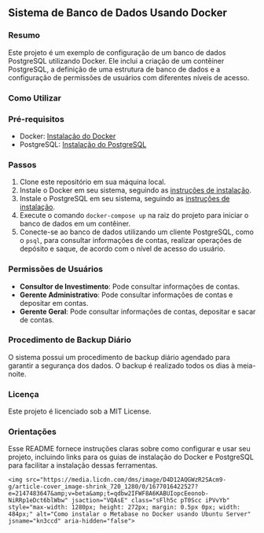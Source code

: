 ## Sistema de Banco de Dados Usando Docker

### Resumo

Este projeto é um exemplo de configuração de um banco de dados PostgreSQL utilizando Docker. Ele inclui a criação de um contêiner PostgreSQL, a definição de uma estrutura de banco de dados e a configuração de permissões de usuários com diferentes níveis de acesso.

### Como Utilizar

### Pré-requisitos

- Docker: [Instalação do Docker](https://docs.docker.com/get-docker/)
- PostgreSQL: [Instalação do PostgreSQL](https://www.postgresql.org/download/)

### Passos

1. Clone este repositório em sua máquina local.
2. Instale o Docker em seu sistema, seguindo as [instruções de instalação](https://docs.docker.com/get-docker/).
3. Instale o PostgreSQL em seu sistema, seguindo as [instruções de instalação](https://www.postgresql.org/download/).
4. Execute o comando `docker-compose up` na raiz do projeto para iniciar o banco de dados em um contêiner.
5. Conecte-se ao banco de dados utilizando um cliente PostgreSQL, como o `psql`, para consultar informações de contas, realizar operações de depósito e saque, de acordo com o nível de acesso do usuário.

### Permissões de Usuários

- **Consultor de Investimento**: Pode consultar informações de contas.
- **Gerente Administrativo**: Pode consultar informações de contas e depositar em contas.
- **Gerente Geral**: Pode consultar informações de contas, depositar e sacar de contas.

### Procedimento de Backup Diário

O sistema possui um procedimento de backup diário agendado para garantir a segurança dos dados. O backup é realizado todos os dias à meia-noite.

### Licença

Este projeto é licenciado sob a MIT License.

### Orientações

Esse README fornece instruções claras sobre como configurar e usar seu projeto, incluindo links para os guias de instalação do Docker e PostgreSQL para facilitar a instalação dessas ferramentas.
```
<img src="https://media.licdn.com/dms/image/D4D12AQGWzR2SAcm9-g/article-cover_image-shrink_720_1280/0/1677016422527?e=2147483647&amp;v=beta&amp;t=qdbw2IFWF8A6KABUIopcEeonob-NiRRp1eDct6blWbw" jsaction="VQAsE" class="sFlh5c pT0Scc iPVvYb" style="max-width: 1280px; height: 272px; margin: 0.5px 0px; width: 484px;" alt="Como instalar o Metabase no Docker usando Ubuntu Server" jsname="kn3ccd" aria-hidden="false">

